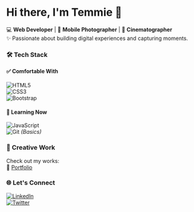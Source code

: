# Hi there, I'm Temmie 👋

💻 **Web Developer** | 📸 **Mobile Photographer** | 🎥 **Cinematographer**  
✨ Passionate about building digital experiences and capturing moments.  

### 🛠️ Tech Stack  

#### ✅ **Comfortable With**  
![HTML5](https://img.shields.io/badge/HTML5-E34F26?logo=html5&logoColor=white)  
![CSS3](https://img.shields.io/badge/CSS3-1572B6?logo=css3&logoColor=white)  
![Bootstrap](https://img.shields.io/badge/Bootstrap-7952B3?logo=bootstrap&logoColor=white)  

#### 🌱 **Learning Now**  
![JavaScript](https://img.shields.io/badge/JavaScript-F7DF1E?logo=javascript&logoColor=black)  
![Git](https://img.shields.io/badge/Git-F05032?logo=git&logoColor=white) *(Basics)*  

### 📸 Creative Work  
Check out my works:  
🔗 [Portfolio](https://temmie-portfolio.netlify.app)  

### 🌐 Let's Connect  
[![LinkedIn](https://img.shields.io/badge/LinkedIn-Connect-blue?logo=linkedin)](your-linkedin-url)  
[![Twitter](https://img.shields.io/badge/Twitter-Follow-black?logo=x)](your-twitter-url) 
